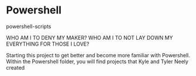 # Powershell
powershell-scripts

WHO AM I TO DENY MY MAKER? WHO AM I TO NOT LAY DOWN MY EVERYTHING FOR THOSE I LOVE?


Starting this project to get better and become more familiar with Powershell. Within the Powershell folder, you will find projects that Kyle and Tyler Neely created
